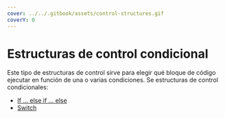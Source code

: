 ```yaml
---
cover: ../../.gitbook/assets/control-structures.gif
coverY: 0
---
```


# Estructuras de control condicional

Este tipo de estructuras de control sirve para elegir qué bloque de código ejecutar en función de una o varias condiciones. Se estructuras de control condicionales:

* [If ... else if ... else](if-...-else-if-...-else.md)
* [Switch](switch.md)
